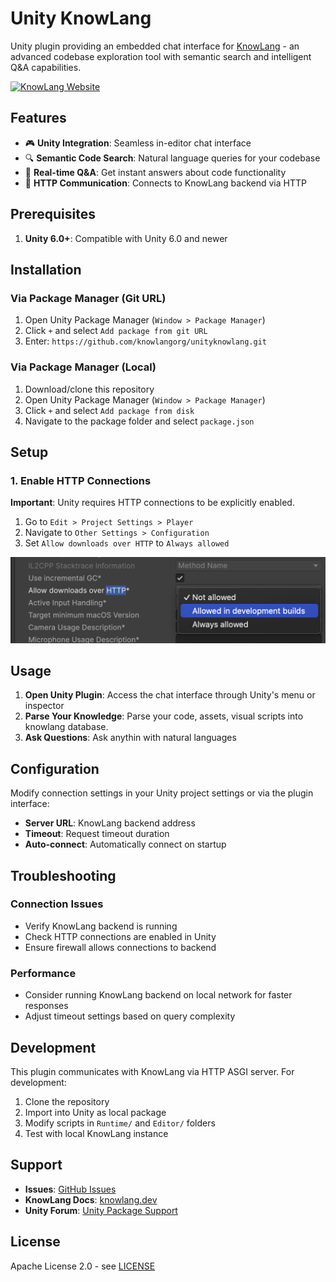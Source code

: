 # Unity KnowLang

Unity plugin providing an embedded chat interface for [KnowLang](https://github.com/KnowLangOrg/know-lang) - an advanced codebase exploration tool with semantic search and intelligent Q&A capabilities.

[![KnowLang Website](https://img.shields.io/badge/🌐%20KnowLang-Website-blue)](https://github.com/KnowLangOrg/know-lang)

## Features

- 🎮 **Unity Integration**: Seamless in-editor chat interface
- 🔍 **Semantic Code Search**: Natural language queries for your codebase
- 💬 **Real-time Q&A**: Get instant answers about code functionality
- 🔌 **HTTP Communication**: Connects to KnowLang backend via HTTP

## Prerequisites
1. **Unity 6.0+**: Compatible with Unity 6.0 and newer

## Installation

### Via Package Manager (Git URL)

1. Open Unity Package Manager (`Window > Package Manager`)
2. Click `+` and select `Add package from git URL`
3. Enter: `https://github.com/knowlangorg/unityknowlang.git`

### Via Package Manager (Local)

1. Download/clone this repository
2. Open Unity Package Manager (`Window > Package Manager`)
3. Click `+` and select `Add package from disk`
4. Navigate to the package folder and select `package.json`

## Setup

### 1. Enable HTTP Connections

**Important**: Unity requires HTTP connections to be explicitly enabled.

1. Go to `Edit > Project Settings > Player`
2. Navigate to `Other Settings > Configuration`
3. Set `Allow downloads over HTTP` to `Always allowed`

![HTTP Connection Setup](HTTP_Connection.png)

## Usage

1. **Open Unity Plugin**: Access the chat interface through Unity's menu or inspector
2. **Parse Your Knowledge**: Parse your code, assets, visual scripts into knowlang database.
3. **Ask Questions**: Ask anythin with natural languages

## Configuration

Modify connection settings in your Unity project settings or via the plugin interface:

- **Server URL**: KnowLang backend address
- **Timeout**: Request timeout duration
- **Auto-connect**: Automatically connect on startup

## Troubleshooting

### Connection Issues
- Verify KnowLang backend is running
- Check HTTP connections are enabled in Unity
- Ensure firewall allows connections to backend

### Performance
- Consider running KnowLang backend on local network for faster responses
- Adjust timeout settings based on query complexity

## Development

This plugin communicates with KnowLang via HTTP ASGI server. For development:

1. Clone the repository
2. Import into Unity as local package
3. Modify scripts in `Runtime/` and `Editor/` folders
4. Test with local KnowLang instance

## Support

- **Issues**: [GitHub Issues](https://github.com/knowlangorg/unityknowlang/issues)
- **KnowLang Docs**: [knowlang.dev](https://github.com/knowlangorg/know-lang)
- **Unity Forum**: [Unity Package Support](link-to-unity-forum)

## License

Apache License 2.0 - see [LICENSE](LICENSE.md)